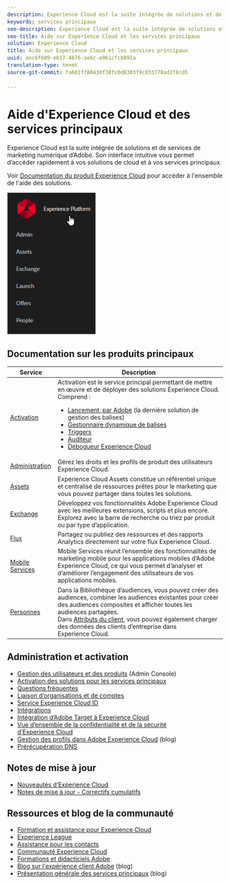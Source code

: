```yaml
---
description: Experience Cloud est la suite intégrée de solutions et de services de marketing numérique d’Adobe. Son interface intuitive vous permet d’accéder rapidement à vos solutions de cloud et à vos services principaux.
keywords: services principaux
seo-description: Experience Cloud est la suite intégrée de solutions et de services de marketing numérique d’Adobe. Son interface intuitive vous permet d’accéder rapidement à vos solutions de cloud et à vos services principaux.
seo-title: Aide sur Experience Cloud et les services principaux
solution: Experience Cloud
title: Aide sur Experience Cloud et les services principaux
uuid: aec6f689-e617-4876-ae6c-e961cfcb991a
translation-type: tm+mt
source-git-commit: fa601ff80430f38fc0d8303f9c833778ad1f8cd5

---
```



# Aide d'Experience Cloud et des services principaux

Experience Cloud est la suite intégrée de solutions et de services de marketing numérique d’Adobe. Son interface intuitive vous permet d’accéder rapidement à vos solutions de cloud et à vos services principaux.

Voir [Documentation du produit Experience Cloud](landing/experience-cloud-home.md) pour accéder à l'ensemble de l'aide des solutions.

![](assets/experience-cloud-core-services.png)

## Documentation sur les produits principaux

| Service | Description |
|--- |--- |
| [Activation](activation/activation.md) | Activation est le service principal permettant de mettre en œuvre et de déployer des solutions Experience Cloud. Comprend :<ul><li>[Lancement, par Adobe](https://docs.adobelaunch.com/) (la dernière solution de gestion des balises)</li><li>[Gestionnaire dynamique de balises](https://marketing.adobe.com/resources/help/en_US/dtm/)</li><li>[Triggers](activation/triggers.md)</li><li>[Auditeur](https://marketing.adobe.com/resources/help/en_US/auditor/)</li><li>[Débogueur Experience Cloud](https://marketing.adobe.com/resources/help/en_US/experience-cloud-debugger/)</li></ul> |
| [Administration](admin-getting-started/admin-getting-started.md) | Gérez les droits et les profils de produit des utilisateurs Experience Cloud. |
| [Assets](experience-cloud-assets/experience-cloud-assets.md) | Experience Cloud Assets constitue un référentiel unique et centralisé de ressources prêtes pour le marketing que vous pouvez partager dans toutes les solutions. |
| [Exchange](https://experiencecloud.adobeexchange.com/) | Développez vos fonctionnalités Adobe Experience Cloud avec les meilleures extensions, scripts et plus encore. Explorez avec la barre de recherche ou triez par produit ou par type d’application. |
| [Flux](feed.md) | Partagez ou publiez des ressources et des rapports Analytics directement sur votre flux Experience Cloud. |
| [Mobile Services](https://marketing.adobe.com/resources/help/en_US/mobile/) | Mobile Services réunit l’ensemble des fonctionnalités de marketing mobile pour les applications mobiles d’Adobe Experience Cloud, ce qui vous permet d’analyser et d’améliorer l’engagement des utilisateurs de vos applications mobiles. |
| [Personnes](audience-library/audience-library.md) | Dans la Bibliothèque d’audiences, vous pouvez créer des audiences, combiner les audiences existantes pour créer des audiences composites et afficher toutes les audiences partagées.<br>Dans [Attributs du client](attributes/attributes.md), vous pouvez également charger des données des clients d’entreprise dans Experience Cloud. |

## Administration et activation

* [Gestion des utilisateurs et des produits](admin-getting-started/admin-getting-started.md) (Admin Console)
* [Activation des solutions pour les services principaux](core-services/core-services.md)
* [Questions fréquentes](admin-getting-started/admin-getting-started.md)
* [Liaison d’organisations et de comptes](admin-getting-started/organizations.md)
* [Service Experience Cloud ID](https://marketing.adobe.com/resources/help/en_US/mcvid/)
* [Intégrations](marketing-cloud-integrations.md)
* [Intégration d’Adobe Target à Experience Cloud](https://marketing.adobe.com/resources/help/en_US/target/a4t/c_integrating_target_with_mac.html)
* [Vue d’ensemble de la confidentialité et de la sécurité d’Experience Cloud](assets/Adobe-Marketing-Cloud-Privacy-and-Security-Overview.pdf)
* [Gestion des profils dans Adobe Experience Cloud](https://theblog.adobe.com/profile-management-adobe-marketing-cloud-comes-together/) (blog)
* [Prérécupération DNS](admin-getting-started/admin-getting-started.md#concept_6BC8C6856E3644F8956D7AD0A96383B7)

## Notes de mise à jour

* [Nouveautés d’Experience Cloud](marketing-cloud-interface/marketing-cloud-interface.md#concept_9A4370BD59744928BDC9F87E978798B3)
* [Notes de mise à jour - Correctifs cumulatifs](marketing-cloud-interface/release-notes.md#concept_F5C9FF69A5B44395BB5FA0552F4E9175)

## Ressources et blog de la communauté

* [Formation et assistance pour Experience Cloud](https://helpx.adobe.com/support/experience-cloud.html)
* [Experience League](https://landing.adobe.com/experience-league/)
* [Assistance pour les contacts](https://helpx.adobe.com/contact/enterprise-support.ec.html)
* [Communauté Experience Cloud](https://forums.adobe.com/community/experience-cloud)
* [Formations et didacticiels Adobe](https://helpx.adobe.com/learning.html?promoid=KAUDK)
* [Blog sur l'expérience client Adobe](https://theblog.adobe.com/customer-experience/) (blog)
* [Présentation générale des services principaux](https://theblog.adobe.com/part-2-capturing-leveraging-consumer-behavior-adobe-marketing-cloud/) (blog)
